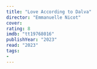 ```yaml
---
title: "Love According to Dalva"
director: "Emmanuelle Nicot"
cover: 
rating: 8
imdb: "tt19768016"
publishYear: "2023"
read: "2023"
tags:
- 
---
```

